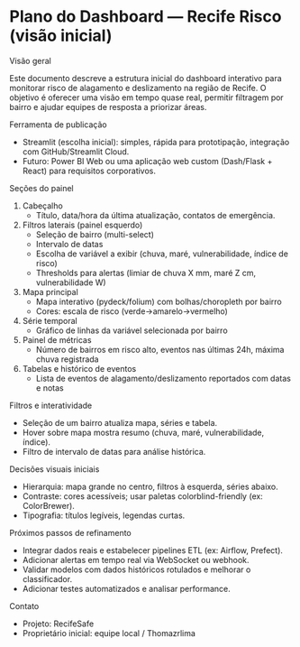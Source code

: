 # Plano do Dashboard — Recife Risco (visão inicial)

Visão geral

Este documento descreve a estrutura inicial do dashboard interativo para monitorar risco de alagamento e deslizamento na região de Recife. O objetivo é oferecer uma visão em tempo quase real, permitir filtragem por bairro e ajudar equipes de resposta a priorizar áreas.

Ferramenta de publicação

- Streamlit (escolha inicial): simples, rápida para prototipação, integração com GitHub/Streamlit Cloud.
- Futuro: Power BI Web ou uma aplicação web custom (Dash/Flask + React) para requisitos corporativos.

Seções do painel

1. Cabeçalho
   - Título, data/hora da última atualização, contatos de emergência.
2. Filtros laterais (painel esquerdo)
   - Seleção de bairro (multi-select)
   - Intervalo de datas
   - Escolha de variável a exibir (chuva, maré, vulnerabilidade, índice de risco)
   - Thresholds para alertas (limiar de chuva X mm, maré Z cm, vulnerabilidade W)
3. Mapa principal
   - Mapa interativo (pydeck/folium) com bolhas/choropleth por bairro
   - Cores: escala de risco (verde->amarelo->vermelho)
4. Série temporal
   - Gráfico de linhas da variável selecionada por bairro
5. Painel de métricas
   - Número de bairros em risco alto, eventos nas últimas 24h, máxima chuva registrada
6. Tabelas e histórico de eventos
   - Lista de eventos de alagamento/deslizamento reportados com datas e notas

Filtros e interatividade

- Seleção de um bairro atualiza mapa, séries e tabela.
- Hover sobre mapa mostra resumo (chuva, maré, vulnerabilidade, índice).
- Filtro de intervalo de datas para análise histórica.

Decisões visuais iniciais

- Hierarquia: mapa grande no centro, filtros à esquerda, séries abaixo.
- Contraste: cores acessíveis; usar paletas colorblind-friendly (ex: ColorBrewer).
- Tipografia: títulos legíveis, legendas curtas.

Próximos passos de refinamento

- Integrar dados reais e estabelecer pipelines ETL (ex: Airflow, Prefect).
- Adicionar alertas em tempo real via WebSocket ou webhook.
- Validar modelos com dados históricos rotulados e melhorar o classificador.
- Adicionar testes automatizados e analisar performance.

Contato

- Projeto: RecifeSafe
- Proprietário inicial: equipe local / Thomazrlima
